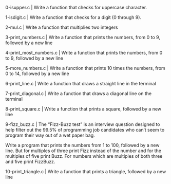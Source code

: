 0-isupper.c | Write a function that checks for uppercase character.

1-isdigit.c | Write a function that checks for a digit (0 through 9).

2-mul.c | Write a function that multiplies two integers

3-print_numbers.c | Write a function that prints the numbers, from 0 to 9, followed by a new line

4-print_most_numbers.c | Write a function that prints the numbers, from 0 to 9, followed by a new line

5-more_numbers.c | Write a function that prints 10 times the numbers, from 0 to 14, followed by a new line

6-print_line.c | Write a function that draws a straight line in the terminal

7-print_diagonal.c | Write a function that draws a diagonal line on the terminal

8-print_square.c | Write a function that prints a square, followed by a new line

9-fizz_buzz.c | The “Fizz-Buzz test” is an interview question designed to help filter out the 99.5% of programming job candidates who can’t seem to program their way out of a wet paper bag.

Write a program that prints the numbers from 1 to 100, followed by a new line. But for multiples of three print Fizz instead of the number and for the multiples of five print Buzz. For numbers which are multiples of both three and five print FizzBuzz.

10-print_triangle.c | Write a function that prints a triangle, followed by a new line
